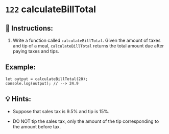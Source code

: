 # `122` calculateBillTotal

## 📝 Instructions:

1. Write a function called `calculateBillTotal`. Given the amount of taxes and tip of a meal, `calculateBillTotal` returns the total amount due after paying taxes and tips.

## Example:

```Js
let output = calculateBillTotal(20);
console.log(output); // --> 24.9
```

## 💡 Hints:

+ Suppose that sales tax is 9.5% and tip is 15%.

+ DO NOT tip the sales tax, only the amount of the tip corresponding to the amount before tax.
